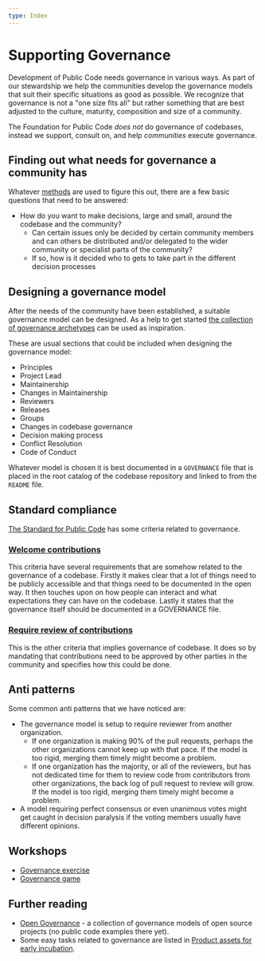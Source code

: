```yaml
---
type: Index
---
```


# Supporting Governance

Development of Public Code needs governance in various ways. As part of our stewardship we help the communities develop the governance models that suit their specific situations as good as possible. We recognize that governance is not a "one size fits all" but rather something that are best adjusted to the culture, maturity, composition and size of a community.

The Foundation for Public Code *does not* do governance of codebases, instead we support, consult on, and help *communities* execute governance.

## Finding out what needs for governance a community has

Whatever [methods](../workshops/) are used to figure this out, there are a few basic questions that need to be answered:

* How do you want to make decisions, large and small, around the codebase and the community?
    * Can certain issues only be decided by certain community members and can others be distributed and/or delegated to the wider community or specialist parts of the community?
    * If so, how is it decided who to gets to take part in the different decision processes

## Designing a governance model

After the needs of the community have been established, a suitable governance model can be designed. As a help to get started [the collection of governance archetypes](governance-archetypes.md) can be used as inspiration.

These are usual sections that could be included when designing the governance model:

* Principles
* Project Lead
* Maintainership
* Changes in Maintainership
* Reviewers
* Releases
* Groups
* Changes in codebase governance
* Decision making process
* Conflict Resolution
* Code of Conduct

<!-- All these could possibly have their own sub pages that explain them more in detail. -->

Whatever model is chosen it is best documented in a `GOVERNANCE` file that is placed in the root catalog of the codebase repository and linked to from the `README` file.

## Standard compliance

[The Standard for Public Code](https://standard.publiccode.net) has some criteria related to governance.

### [Welcome contributions](https://standard.publiccode.net/criteria/open-to-contributions.html)

This criteria have several requirements that are somehow related to the governance of a codebase. Firstly it makes clear that a lot of things need to be publicly accessible and that things need to be documented in the open way. It then touches upon on how people can interact and what expectations they can have on the codebase. Lastly it states that the governance itself should be documented in a GOVERNANCE file.

### [Require review of contributions](https://standard.publiccode.net/criteria/require-review.html)

This is the other criteria that implies governance of codebase. It does so  by mandating that contributions need to be approved by other parties in the community and specifies how  this could be done.

## Anti patterns

Some common anti patterns that we have noticed are:

* The governance model is setup to require reviewer from another organization.
  * If one organization is making 90% of the pull requests, perhaps the other organizations cannot keep up with that pace. If the model is too rigid, merging them timely might become a problem.
  * If one organization has the majority, or all of the reviewers, but has not dedicated time for them to review code from contributors from other organizations, the back log of pull request to review will grow. If the model is too rigid, merging them timely might become a problem.
* A model requiring perfect consensus or even unanimous votes might get caught in decision paralysis if the voting members usually have different opinions.

## Workshops

* [Governance exercise](../../workshops/governance-exercise.md)
* [Governance game](../../workshops/governance-game/index.md)

## Further reading
* [Open Governance](https://github.com/opengovernance/opengovernance.dev) - a collection of governance models of open source projects (no public code examples there yet).
* Some easy tasks related to governance are listed in [Product assets for early incubation](../product-assets-for-early-incubation.md).
